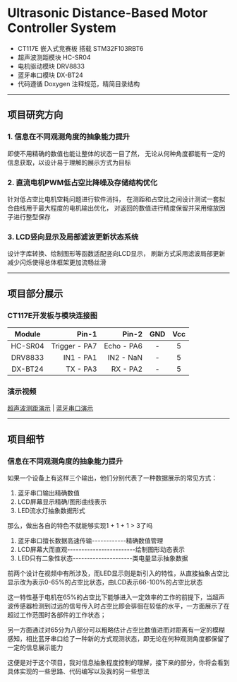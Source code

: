 # Ultrasonic Distance-Based Motor Controller System

- CT117E 嵌入式竞赛板 搭载 STM32F103RBT6
- 超声波测距模块 HC-SR04
- 电机驱动模块 DRV8833
- 蓝牙串口模块 DX-BT24
- 代码遵循 Doxygen 注释规范，精简目录结构

---

## 项目研究方向

### 1. 信息在不同观测角度的抽象能力提升

即使不用精确的数值也能让整体的状态一目了然，
无论从何种角度都能有一定的信息获取，以设计易于理解的展示方式为目标

### 2. 直流电机PWM低占空比降噪及存储结构优化

针对低占空比电机空耗问题进行软件消抖，
在测距和占空比之间设计测试一套拟合曲线用于最大程度的电机输出优化，
对返回的数值进行精度保留并采用缩放因子进行整型保存

### 3. LCD竖向显示及局部滤波更新状态系统

设计字库转换、绘制图形等函数适配竖向LCD显示，
刷新方式采用滤波局部更新减少闪烁使得总体框架更加流畅丝滑

---

## 项目部分展示

### CT117E开发板与模块连接图

|  Module  |     Pin-1     |   Pin-2    | GND | Vcc |
| :------: | ------------: | ---------: | :-: | :-: |
| HC-SR04  | Trigger - PA7 | Echo - PA6 |  -  |  5  |
| DRV8833  | IN1     - PA1 | IN2  - NaN |  -  |  5  |
| DX-BT24  | TX      - PA3 | RX   - PA2 |  -  |  5  |

### 演示视频

[超声波测距演示](https://github.com/890mn/PWMC-DisDetection/blob/main/Video-Pic/Ultrasonic.mp4) | [蓝牙串口演示](https://github.com/890mn/PWMC-DisDetection/blob/main/Video-Pic/Bluetooth.mp4)

---

## 项目细节

### 信息在不同观测角度的抽象能力提升

如果一个设备上有这样三个输出，他们分别代表了一种数据展示的常见方式：

1. 蓝牙串口输出精确数值
2. LCD屏幕显示精确/图形曲线表示
3. LED流水灯抽象数据形式

那么，做出各自的特色不就能够实现1 + 1 + 1 > 3了吗

1. 蓝牙串口擅长数据高速传输------------精确数值管理
2. LCD屏幕大而直观------------------------绘制图形动态表示
3. LED只有二象性状态---------------------类电量显示抽象数据

前两个设计在视频中有所涉及，而LED显示则是新引入的特性，从直接抽象占空比显示改为表示0-65%的占空比状态，由LCD表示66-100%的占空比状态

这一特性基于电机在65%的占空比下能够进入一定效率的工作的前提下，当超声波传感器检测到过远的信号传入时占空比即会徘徊在较低的水平，一方面展示了在超过工作范围时各部件的工作状态；

另一方面通过对65分为八部分可以粗略估计占空比数值进而对距离有一定的模糊感知，相比蓝牙串口给了一种新的方式观测状态，即无论在何种观测角度都保留了一定的信息展示能力

这便是对于这个项目，我对信息抽象程度控制的理解，接下来的部分，你将会看到具体实现的一些思路、代码编写以及我的另一些想法

